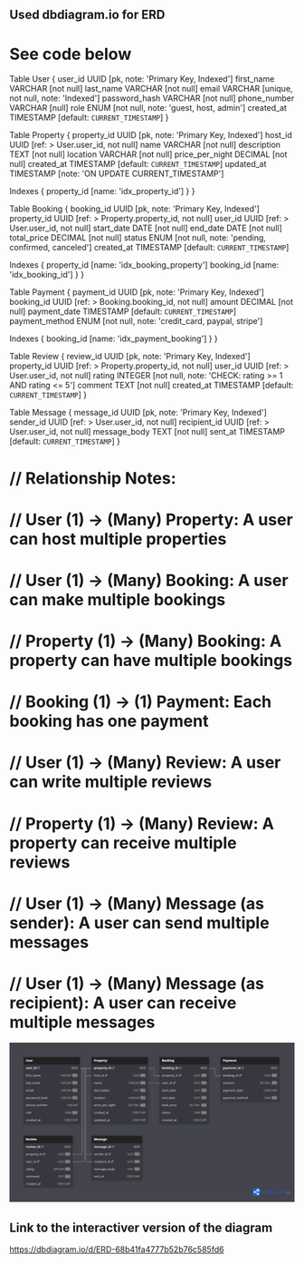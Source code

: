 ## Used dbdiagram.io for ERD
# See code below

Table User {
  user_id UUID [pk, note: 'Primary Key, Indexed']
  first_name VARCHAR [not null]
  last_name VARCHAR [not null]
  email VARCHAR [unique, not null, note: 'Indexed']
  password_hash VARCHAR [not null]
  phone_number VARCHAR [null]
  role ENUM [not null, note: 'guest, host, admin']
  created_at TIMESTAMP [default: `CURRENT_TIMESTAMP`]
}

Table Property {
  property_id UUID [pk, note: 'Primary Key, Indexed']
  host_id UUID [ref: > User.user_id, not null]
  name VARCHAR [not null]
  description TEXT [not null]
  location VARCHAR [not null]
  price_per_night DECIMAL [not null]
  created_at TIMESTAMP [default: `CURRENT_TIMESTAMP`]
  updated_at TIMESTAMP [note: 'ON UPDATE CURRENT_TIMESTAMP']
  
  Indexes {
    property_id [name: 'idx_property_id']
  }
}

Table Booking {
  booking_id UUID [pk, note: 'Primary Key, Indexed']
  property_id UUID [ref: > Property.property_id, not null]
  user_id UUID [ref: > User.user_id, not null]
  start_date DATE [not null]
  end_date DATE [not null]
  total_price DECIMAL [not null]
  status ENUM [not null, note: 'pending, confirmed, canceled']
  created_at TIMESTAMP [default: `CURRENT_TIMESTAMP`]
  
  Indexes {
    property_id [name: 'idx_booking_property']
    booking_id [name: 'idx_booking_id']
  }
}

Table Payment {
  payment_id UUID [pk, note: 'Primary Key, Indexed']
  booking_id UUID [ref: > Booking.booking_id, not null]
  amount DECIMAL [not null]
  payment_date TIMESTAMP [default: `CURRENT_TIMESTAMP`]
  payment_method ENUM [not null, note: 'credit_card, paypal, stripe']
  
  Indexes {
    booking_id [name: 'idx_payment_booking']
  }
}

Table Review {
  review_id UUID [pk, note: 'Primary Key, Indexed']
  property_id UUID [ref: > Property.property_id, not null]
  user_id UUID [ref: > User.user_id, not null]
  rating INTEGER [not null, note: 'CHECK: rating >= 1 AND rating <= 5']
  comment TEXT [not null]
  created_at TIMESTAMP [default: `CURRENT_TIMESTAMP`]
}

Table Message {
  message_id UUID [pk, note: 'Primary Key, Indexed']
  sender_id UUID [ref: > User.user_id, not null]
  recipient_id UUID [ref: > User.user_id, not null]
  message_body TEXT [not null]
  sent_at TIMESTAMP [default: `CURRENT_TIMESTAMP`]
}

# // Relationship Notes:
# // User (1) -> (Many) Property: A user can host multiple properties
# // User (1) -> (Many) Booking: A user can make multiple bookings
# // Property (1) -> (Many) Booking: A property can have multiple bookings
# // Booking (1) -> (1) Payment: Each booking has one payment
# // User (1) -> (Many) Review: A user can write multiple reviews
# // Property (1) -> (Many) Review: A property can receive multiple reviews
# // User (1) -> (Many) Message (as sender): A user can send multiple messages
# // User (1) -> (Many) Message (as recipient): A user can receive multiple messages

![alt text](<ERD.png>)

## Link to the interactiver version of the diagram
https://dbdiagram.io/d/ERD-68b41fa4777b52b76c585fd6